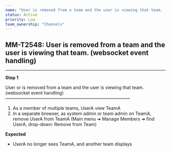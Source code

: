 ```yaml
---
name: "User is removed from a team and the user is viewing that team. (websocket event handling)"
status: Active
priority: Low
team_ownership: "Channels"
---
```


## MM-T2548: User is removed from a team and the user is viewing that team. (websocket event handling)

---

**Step 1**

User or is removed from a team and the user is viewing that team. (websocket event handling)\
————————————————————————————

1. As a member of multiple teams, UserA view TeamA
2. In a separate browser, as system admin or team admin on TeamA, remove UserA from TeamA (Main menu ➜ Manage Members ➜ find UserA, drop-down: Remove from Team)

**Expected**

- UserA no longer sees TeamA, and another team displays
